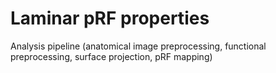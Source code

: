 # Laminar pRF properties
Analysis pipeline (anatomical image preprocessing, functional preprocessing, surface projection, pRF mapping)